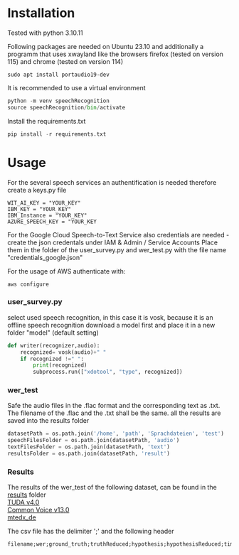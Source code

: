 # Installation
Tested with python 3.10.11  

Following packages are needed on Ubuntu 23.10 and additionally a programm that uses xwayland like the browsers firefox (tested on version 115) and chrome (tested on version 114)
```unix
sudo apt install portaudio19-dev
```
It is recommended to use a virtual environment  
```python
python -m venv speechRecognition
source speechRecognition/bin/activate
```
Install the requirements.txt
```python
pip install -r requirements.txt
```
# Usage
For the several speech services an authentification is needed therefore create a keys.py file  
```
WIT_AI_KEY = "YOUR_KEY"
IBM_KEY = "YOUR_KEY"
IBM_Instance = "YOUR_KEY"
AZURE_SPEECH_KEY = "YOUR_KEY
```
For the Google Cloud Speech-to-Text Service also credentials are needed - create the json credentals under IAM & Admin / Service Accounts
Place them in the folder of the user_survey.py and wer_test.py with the file name "credentials_google.json"

For the usage of AWS authenticate with: 
```
aws configure
```
### user_survey.py
select used speech recognition, in this case it is vosk, because it is an offline speech recognition download a model first and place it in a new folder "model" (default setting)  
```python
def writer(recognizer,audio):
    recognized= vosk(audio)+" "
    if recognized !=" ":
        print(recognized)
        subprocess.run(["xdotool", "type", recognized])
```

### wer_test
Safe the audio files in the .flac format and the corresponding text as .txt. The filename of the .flac and the .txt shall be the same.
all the results are saved into the results folder  
```python
datasetPath = os.path.join('/home', 'path', 'Sprachdateien', 'test')
speechFilesFolder = os.path.join(datasetPath, 'audio')
textFilesFolder = os.path.join(datasetPath, 'text')
resultsFolder = os.path.join(datasetPath, 'result')
```

### Results
The results of the wer_test of the following dataset, can be found in the [results](https://github.com/fabSteininger/speech_survey/tree/main/results) folder  
[TUDA v4.0](https://ltdata1.informatik.uni-hamburg.de/kaldi_tuda_de/german-speechdata-package-v4.tar.gz)  
[Common Voice v13.0](https://commonvoice.mozilla.org/de/datasets)  
[mtedx_de](https://www.openslr.org/resources/100/mtedx_de.tgz)  

The csv file has the delimiter ';' and the following header
```
filename;wer;ground_truth;truthReduced;hypothesis;hypothesisReduced;time;audio_length
```